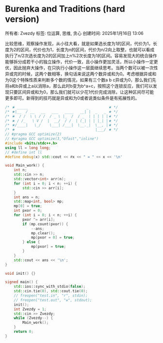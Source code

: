 # Burenka and Traditions (hard version)

所有者: Zvezdy
标签: 位运算, 思维, 贪心
创建时间: 2025年1月16日 13:06

比较思维，观察操作发现，从小往大看，就是如果选长度为1的区间，代价为1，长度为2的区间，代价也为1，长度为n的区间，代价为n/2向上取整，也就可以看成执行了n/2次选长度为2的区间加上n%2次长度为1的区间。容易发现大的统合操作能够拆分成若干小的独立操作，代价一致，且小操作更加灵活，所以小操作一定更优，因此抛弃大操作，在只执行小操作这一层面继续思考。当两个数可以被一次性异或完的时候，这两个数相等，换句话来说这两个数异或和为0。考虑根据异或和为0这个特殊性质来判断多个数的情况，如果有三个数a b c异或为0，那么我们先将a和b异或上a以消除a，那么此时b变为b^a=c，按照这个连锁反应，我们可以发现只要区间异或和为0，那么我们就可以少花1代价完成消除，让这种区间尽可能更多即可。新得到的技巧就是异或和为0或者说类似条件是有拓展性的。

```cpp
/* ★ _____                           _         ★ */
/* ★|__  / __   __   ___   ____   __| |  _   _ ★ */
/* ★  / /  \ \ / /  / _ \ |_  /  / _  | | | | |★ */
/* ★ / /_   \ V /  |  __/  / /  | (_| | | |_| |★ */
/* ★/____|   \_/    \___| /___|  \__._|  \__, |★ */
/* ★                                     |___/ ★ */
// #pragma GCC optimize(2)
// #pragma GCC optimize(3,"Ofast","inline")
#include <bits/stdc++.h>
using ll = long long;
// #define int ll
#define debug(x) std::cout << #x << " = " << x << '\n'

void Main_work() {
    int n;
    std::cin >> n;
    std::vector<int> arr(n);
    for (int i = 0; i < n; ++i) {
        std::cin >> arr[i];
    }
    int ans = n;
    std::map<int, bool> mp;
    mp[0] = true;
    int pxor = 0;
    for (int i = 0; i < n; ++i) {
        pxor ^= arr[i];
        if (mp.count(pxor)) {
            --ans;
            mp.clear();
            mp[pxor = 0] = true;
        } else {
            mp[pxor] = true;
        }
    }
    std::cout << ans << '\n';
}

void init() {}

signed main() {
    std::ios::sync_with_stdio(false);
    std::cin.tie(0), std::cout.tie(0);
    // freopen("test.in", "r", stdin);
    // freopen("test.out", "w", stdout);
    init();
    int Zvezdy = 1;
    std::cin >> Zvezdy;
    while (Zvezdy--) {
        Main_work();
    }
    return 0;
}
```